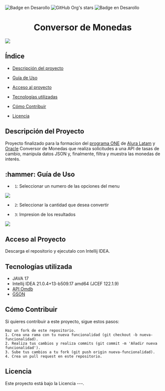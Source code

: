   ![Badge en Desarollo](https://img.shields.io/badge/STATUS-%20FINALIZADO-green)  ![GitHub Org's stars](https://img.shields.io/github/stars/haliercesr?style=social)   ![Badge en Desarollo](https://img.shields.io/badge/ReleaseDate-%20Octubre2024-green)

<h1 align="center">  Conversor de Monedas </h1>

<img align="center" src="https://github.com/user-attachments/assets/b5a44ec7-67cf-4da4-9dbe-5a95e5761839" />

<h2> Índice </h2>

* [Descripción del proyecto](#descripción-del-proyecto)

* [Guía de Uso](#Guía-de-Uso)

* [Acceso al proyecto](#acceso-proyecto)

* [Tecnologías utilizadas](#tecnologías-utilizadas)

* [Cómo Contribuir](#cómo-contribuir)

* [Licencia](#licencia)

<h2 name="descripción-del-proyecto">  Descripción del Proyecto </h2>

 Proyecto finalizado para la formacion del [programa ONE](https://www.oracle.com/ar/education/oracle-next-education/) de [Alura Latam](https://www.aluracursos.com/) y [Oracle](https://www.oracle.com/) Conversor de Monedas que realiza solicitudes a una API de tasas de cambio, manipula datos JSON y, finalmente, filtra y muestra las monedas de interés.

<h2 name="Características-de-la-aplicación-y-demostración"> :hammer: Guía de Uso </h2>

- ` 1`: Seleccionar un numero de las opciones del menu

<img align="center" src="https://github.com/user-attachments/assets/83ce6d26-164f-4705-906c-33f154e39be7" />

- ` 2`: Seleccionar la cantidad que desea convertir

- ` 3`: Impresion de los resultados

 <img align="center" src="https://github.com/user-attachments/assets/b0935cbe-4789-4f14-9c7a-44b0ff54268c" />

<h2 name="acceso-proyecto"> Acceso al Proyecto </h2>

Descarga el repositorio y ejecutalo con Intellij IDEA.

<h2 name="tecnologías-utilizadas"> Tecnologías utilizada </h2>

- JAVA 17
- Intellij IDEA 21.0.4+13-b509.17 amd64 (JCEF 122.1.9)
- [API Omdb](https://www.omdbapi.com/)
- [GSON](https://github.com/google/gson)

<h2 name="tecnologías-utilizadas"> Cómo Contribuir </h2>
Si quieres contribuir a este proyecto, sigue estos pasos:

    Haz un fork de este repositorio.
    1. Crea una rama con tu nueva funcionalidad (git checkout -b nueva-funcionalidad).
    2. Realiza tus cambios y realiza commits (git commit -m 'Añadir nueva funcionalidad').
    3. Sube tus cambios a tu fork (git push origin nueva-funcionalidad).
    4. Crea un pull request en este repositorio.


<h2 name="licencia"> Licencia </h2>

Este proyecto está bajo la Licencia ---.
